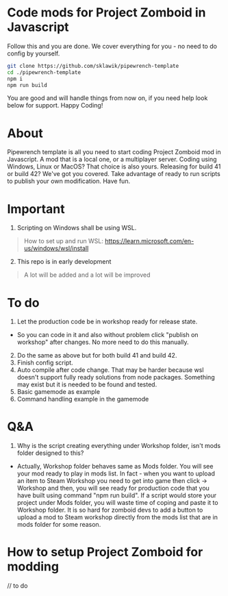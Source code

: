 # Code mods for Project Zomboid in Javascript
Follow this and you are done. We cover everything for you - no need to do config by yourself.

```sh
git clone https://github.com/sklawik/pipewrench-template 
cd ./pipewrench-template 
npm i
npm run build
```
You are good and will handle things from now on, if you need help look below for support.
Happy Coding!

# About
Pipewrench template is all you need to start coding Project Zomboid mod in Javascript.
A mod that is a local one, or a multiplayer server.
Coding using Windows, Linux or MacOS?
That choice is also yours.
Releasing for build 41 or build 42? We've got you covered. 
Take advantage of ready to run scripts to publish your own modification. Have fun.

# Important
1. Scripting on Windows shall be using WSL.
> How to set up and run WSL: https://learn.microsoft.com/en-us/windows/wsl/install

2. This repo is in early development
> A lot will be added and a lot will be improved


# To do
1. Let the production code be in workshop ready for release state.
- So you can code in it and also without problem click "publish on workshop" after changes.
No more need to do this manually.
2. Do the same as above but for both build 41 and build 42.
3. Finish config script.
4. Auto compile after code change. That may be harder because wsl doesn't support fully ready solutions from node packages. Something may exist but it is needed to be found and tested.
5. Basic gamemode as example
6. Command handling example in the gamemode


# Q&A
1. Why is the script creating everything under Workshop folder, isn't mods folder designed to this?
- Actually, Workshop folder behaves same as Mods folder. You will see your mod ready to play in mods list. In fact - when you want to upload an item to Steam Workshop you
need to get into game then click -> Workshop and then, you will see ready for production code that you have built using command "npm run build".
If a script would store your project under Mods folder, you will waste time of coping and paste it to Workshop folder. 
It is so hard for zomboid devs to add a button to upload a mod to Steam workshop directly from the mods list that are in mods folder for some reason.

# How to setup Project Zomboid for modding
// to do 